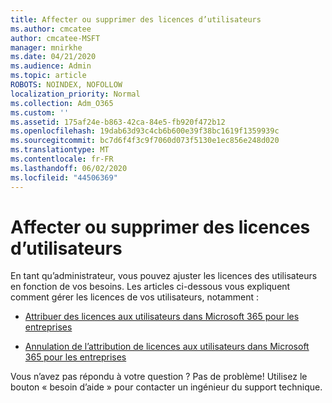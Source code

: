 ```yaml
---
title: Affecter ou supprimer des licences d’utilisateurs
ms.author: cmcatee
author: cmcatee-MSFT
manager: mnirkhe
ms.date: 04/21/2020
ms.audience: Admin
ms.topic: article
ROBOTS: NOINDEX, NOFOLLOW
localization_priority: Normal
ms.collection: Adm_O365
ms.custom: ''
ms.assetid: 175af24e-b863-42ca-84e5-fb920f472b12
ms.openlocfilehash: 19dab63d93c4cb6b600e39f38bc1619f1359939c
ms.sourcegitcommit: bc7d6f4f3c9f7060d073f5130e1ec856e248d020
ms.translationtype: MT
ms.contentlocale: fr-FR
ms.lasthandoff: 06/02/2020
ms.locfileid: "44506369"
---
```

# <a name="assign-or-remove-users-licenses"></a>Affecter ou supprimer des licences d’utilisateurs

En tant qu’administrateur, vous pouvez ajuster les licences des utilisateurs en fonction de vos besoins. Les articles ci-dessous vous expliquent comment gérer les licences de vos utilisateurs, notamment :
  
- [Attribuer des licences aux utilisateurs dans Microsoft 365 pour les entreprises](https://docs.microsoft.com/microsoft-365/admin/subscriptions-and-billing/assign-licenses-to-users)

- [Annulation de l’attribution de licences aux utilisateurs dans Microsoft 365 pour les entreprises](https://docs.microsoft.com/microsoft-365/admin/subscriptions-and-billing/remove-licenses-from-users)

Vous n’avez pas répondu à votre question ? Pas de problème! Utilisez le bouton « besoin d’aide » pour contacter un ingénieur du support technique.